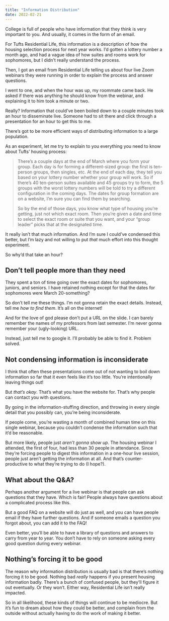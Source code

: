 ```yaml
---
title: "Information Distribution"
date: 2022-02-21
---
```


College is full of people who have information that they think is very important to you. And usually, it comes in the form of an email.

For Tufts Residential Life, this information is a description of how the housing selection process for next year works. I’d gotten a lottery number a month ago, and had a vague idea of how suites and rooms work for sophomores, but I didn’t really understand the process.

Then, I got an email from Residential Life telling us about four live Zoom webinars they were running in order to explain the process and answer questions.

I went to one, and when the hour was up, my roommate came back. He asked if there was anything he should know from the webinar, and explaining it to him took a minute or two.

Really? Information that could’ve been boiled down to a couple minutes took an hour to disseminate live. Someone had to sit there and click through a presentation for an hour to get this to me.

There’s got to be more efficient ways of distributing information to a large population.

As an experiment, let me try to explain to you everything you need to know about Tufts’ housing process:

> There’s a couple days at the end of March where you form your group. Each day is for forming a different-sized group: the first is ten-person groups, then singles, etc. At the end of each day, they tell you based on your lottery number whether your group will work. So if there’s 40 ten-person suites available and 45 groups try to form, the 5 groups with the worst lottery numbers will be told to try a different configuration in the coming days. The dates for group formation are on a website, I’m sure you can find them by searching.
>
> So by the end of those days, you know what type of housing you’re getting, just not which exact room. Then you’re given a date and time to select the exact room or suite that you want, and your “group leader” picks that at the designated time.

It really isn’t that much information. And I’m sure I could’ve condensed this better, but I’m lazy and not willing to put _that_ much effort into this thought experiment.

So why’d that take an hour?

## Don’t tell people more than they need

They spent a ton of time going over the exact dates for sophomores, juniors, and seniors. I have retained nothing except for that the dates for sophomores were March 20-something?

So don’t tell me these things. I’m not gonna retain the exact details. Instead, tell me _how to find them_. It’s all on the internet!

And for the love of god please don’t put a URL on the slide. I can barely remember the names of my professors from last semester. I’m never gonna remember your (ugly-looking) URL.

Instead, just tell me to google it. I’ll probably be able to find it. Problem solved.

## Not condensing information is inconsiderate

I think that often these presentations come out of not wanting to boil down information so far that it even feels like it’s too little. You’re intentionally leaving things out!

But _that’s okay_. That’s what you have the website for. That’s why people can contact you with questions.

By going in the information-stuffing direction, and throwing in every single detail that you possibly can, you’re being inconsiderate.

If people come, you’re wasting a month of combined human time on this single webinar, because you couldn’t condense the information such that it’d be reasonable.

But more likely, people just _aren’t gonna show up_. The housing webinar I attended, the first of four, had less than 30 people in attendance. Since they’re forcing people to digest this information in a one-hour live session, people just aren’t getting the information at all. And that’s counter-productive to what they’re trying to do (I hope?).

## What about the Q&A?

Perhaps another argument for a live webinar is that people can ask questions that they have. Which is fair! People always have questions about a complicated process like this.

But a good FAQ on a website will do just as well, and you can have people email if they have further questions. And if someone emails a question you forgot about, you can add it to the FAQ!

Even better, you’ll be able to have a library of questions and answers to carry from year to year. You don’t have to rely on someone asking every good question during every webinar.

## Nothing’s forcing it to be good

The reason why information distribution is usually bad is that there’s nothing forcing it to be good. Nothing bad _really_ happens if you present housing information badly. There’s a bunch of confused people, but they’ll figure it out eventually. Or they won’t. Either way, Residential Life isn’t really impacted.

So in all likelihood, these kinds of things will continue to be mediocre. But it’s fun to dream about how they could be better, and complain from the outside without actually having to do the work of making it better.
